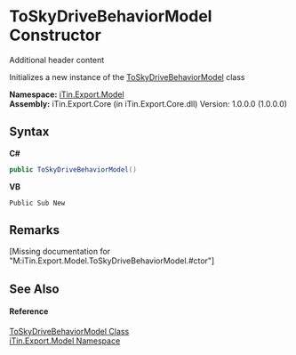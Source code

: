 # ToSkyDriveBehaviorModel Constructor 
Additional header content 

Initializes a new instance of the <a href="T_iTin_Export_Model_ToSkyDriveBehaviorModel">ToSkyDriveBehaviorModel</a> class

**Namespace:**&nbsp;<a href="N_iTin_Export_Model">iTin.Export.Model</a><br />**Assembly:**&nbsp;iTin.Export.Core (in iTin.Export.Core.dll) Version: 1.0.0.0 (1.0.0.0)

## Syntax

**C#**<br />
``` C#
public ToSkyDriveBehaviorModel()
```

**VB**<br />
``` VB
Public Sub New
```


## Remarks
\[Missing <remarks> documentation for "M:iTin.Export.Model.ToSkyDriveBehaviorModel.#ctor"\]

## See Also


#### Reference
<a href="T_iTin_Export_Model_ToSkyDriveBehaviorModel">ToSkyDriveBehaviorModel Class</a><br /><a href="N_iTin_Export_Model">iTin.Export.Model Namespace</a><br />
